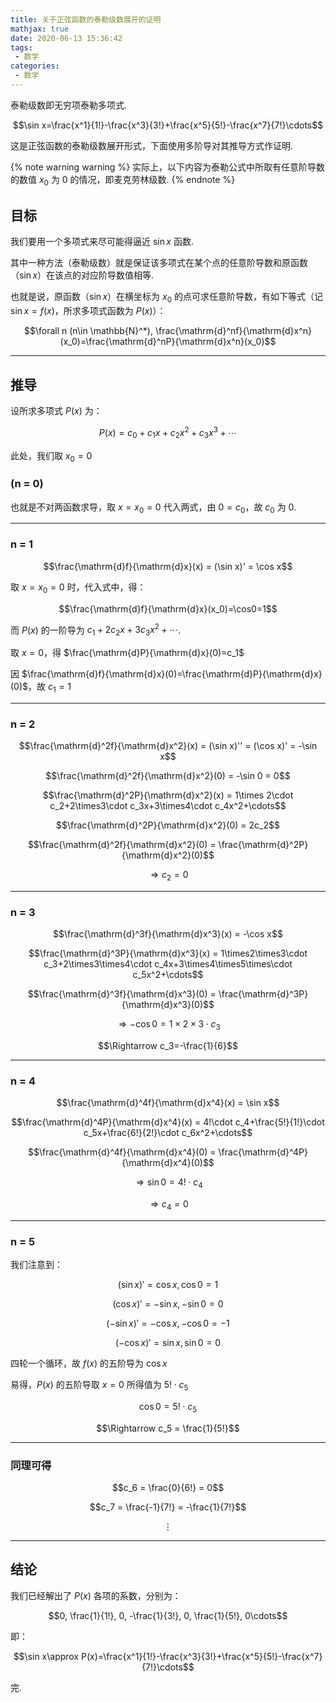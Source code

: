 ```yaml
---
title: 关于正弦函数的泰勒级数展开的证明
mathjax: true
date: 2020-06-13 15:36:42
tags:
 - 数学
categories:
 - 数学
---
```


泰勒级数即无穷项泰勒多项式. 

$$\sin x=\frac{x^1}{1!}-\frac{x^3}{3!}+\frac{x^5}{5!}-\frac{x^7}{7!}\cdots$$

这是正弦函数的泰勒级数展开形式，下面使用多阶导对其推导方式作证明. 

<!-- more -->

{% note warning warning %}
实际上，以下内容为泰勒公式中所取有任意阶导数的数值 $x_0$ 为 0 的情况，即麦克劳林级数. 
{% endnote %}

## 目标

我们要用一个多项式来尽可能得逼近 $\sin x$ 函数. 

其中一种方法（泰勒级数）就是保证该多项式在某个点的任意阶导数和原函数（$\sin x$）在该点的对应阶导数值相等. 

也就是说，原函数（$\sin x$）在横坐标为 $x_0$ 的点可求任意阶导数，有如下等式（记 $\sin x = f(x)$，所求多项式函数为 $P(x)$）：

$$\forall n (n\in \mathbb{N}^*), \frac{\mathrm{d}^nf}{\mathrm{d}x^n}(x_0)=\frac{\mathrm{d}^nP}{\mathrm{d}x^n}(x_0)$$

---

## 推导

设所求多项式 $P(x)$ 为：

$$P(x) = c_0 + c_1x + c_2x^2 + c_3x^3 + \cdots$$

此处，我们取 $x_0=0$

### (n = 0)

也就是不对两函数求导，取 $x=x_0=0$ 代入两式，由 $0 = c_0$，故 $c_0$ 为 0.

---

### n = 1

$$\frac{\mathrm{d}f}{\mathrm{d}x}(x) = (\sin x)' = \cos x$$

取 $x=x_0=0$ 时，代入式中，得：

$$\frac{\mathrm{d}f}{\mathrm{d}x}(x_0)=\cos0=1$$

而 $P(x)$ 的一阶导为 $c_1+2c_2x+3c_3x^2+\cdots$. 

取 $x=0$，得 $\frac{\mathrm{d}P}{\mathrm{d}x}(0)=c_1$

因 $\frac{\mathrm{d}f}{\mathrm{d}x}(0)=\frac{\mathrm{d}P}{\mathrm{d}x}(0)$，故 $c_1=1$

---

### n = 2

$$\frac{\mathrm{d}^2f}{\mathrm{d}x^2}(x) = (\sin x)'' = (\cos x)' = -\sin x$$

$$\frac{\mathrm{d}^2f}{\mathrm{d}x^2}(0) = -\sin 0 = 0$$

$$\frac{\mathrm{d}^2P}{\mathrm{d}x^2}(x) = 1\times 2\cdot c_2+2\times3\cdot c_3x+3\times4\cdot c_4x^2+\cdots$$

$$\frac{\mathrm{d}^2P}{\mathrm{d}x^2}(0) = 2c_2$$

$$\frac{\mathrm{d}^2f}{\mathrm{d}x^2}(0) = \frac{\mathrm{d}^2P}{\mathrm{d}x^2}(0)$$

$$\Rightarrow c_2=0$$

---

### n = 3

$$\frac{\mathrm{d}^3f}{\mathrm{d}x^3}(x) = -\cos x$$

$$\frac{\mathrm{d}^3P}{\mathrm{d}x^3}(x) = 1\times2\times3\cdot c_3+2\times3\times4\cdot c_4x+3\times4\times5\times\cdot c_5x^2+\cdots$$

$$\frac{\mathrm{d}^3f}{\mathrm{d}x^3}(0) = \frac{\mathrm{d}^3P}{\mathrm{d}x^3}(0)$$

$$\Rightarrow -\cos0 = 1\times2\times3\cdot c_3$$

$$\Rightarrow c_3=-\frac{1}{6}$$

---

### n = 4

$$\frac{\mathrm{d}^4f}{\mathrm{d}x^4}(x) = \sin x$$

$$\frac{\mathrm{d}^4P}{\mathrm{d}x^4}(x) = 4!\cdot c_4+\frac{5!}{1!}\cdot c_5x+\frac{6!}{2!}\cdot c_6x^2+\cdots$$

$$\frac{\mathrm{d}^4f}{\mathrm{d}x^4}(0) = \frac{\mathrm{d}^4P}{\mathrm{d}x^4}(0)$$

$$\Rightarrow \sin0 = 4!\cdot c_4$$

$$\Rightarrow c_4=0$$

---

### n = 5

我们注意到：

$$(\sin x)' = \cos x, \cos0=1$$

$$(\cos x)' = -\sin x, -\sin0=0$$

$$(-\sin x)' = -\cos x, -\cos0=-1$$

$$(-\cos x)' = \sin x, \sin0=0$$

四轮一个循环，故 $f(x)$ 的五阶导为 $\cos x$

易得，$P(x)$ 的五阶导取 $x=0$ 所得值为 $5!\cdot c_5$

$$\cos 0 = 5!\cdot c_5$$

$$\Rightarrow c_5 = \frac{1}{5!}$$

---

### 同理可得

$$c_6 = \frac{0}{6!} = 0$$

$$c_7 = \frac{-1}{7!} = -\frac{1}{7!}$$

$$\vdots$$

---

## 结论

我们已经解出了 $P(x)$ 各项的系数，分别为：

$$0, \frac{1}{1!}, 0, -\frac{1}{3!}, 0, \frac{1}{5!}, 0\cdots$$

即：

$$\sin x\approx P(x)=\frac{x^1}{1!}-\frac{x^3}{3!}+\frac{x^5}{5!}-\frac{x^7}{7!}\cdots$$

完. 